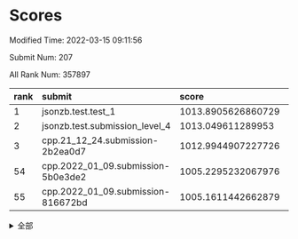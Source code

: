 # Scores

Modified Time: 2022-03-15 09:11:56

Submit Num: 207

All Rank Num: 357897

| rank |               submit               |       score        |       sigma        | pk_num |
| :--- | :--------------------------------- | :----------------- | :----------------- | :----- |
| 1    | jsonzb.test.test_1                 | 1013.8905626860729 | 0.8375380948241358 | 6912   |
| 2    | jsonzb.test.submission_level_4     | 1013.049611289953  | 0.798449945253813  | 6915   |
| 3    | cpp.21_12_24.submission-2b2ea0d7   | 1012.9944907227726 | 0.8194379567115756 | 6919   |
| 54   | cpp.2022_01_09.submission-5b0e3de2 | 1005.2295232067976 | 0.7216592286402356 | 6913   |
| 55   | cpp.2022_01_09.submission-816672bd | 1005.1611442662879 | 0.7254252413772393 | 6917   |


<details>
<summary>全部</summary>

| rank |                 submit                 |       score        |       sigma        | pk_num |
| :--- | :------------------------------------- | :----------------- | :----------------- | :----- |
| 1    | jsonzb.test.test_1                     | 1013.8905626860729 | 0.8375380948241358 | 6912   |
| 2    | jsonzb.test.submission_level_4         | 1013.049611289953  | 0.798449945253813  | 6915   |
| 3    | cpp.21_12_24.submission-2b2ea0d7       | 1012.9944907227726 | 0.8194379567115756 | 6919   |
| 4    | gobigger.level_3.submission_level_3_35 | 1011.8740176100506 | 0.774236689934821  | 6913   |
| 5    | gobigger.level_3.submission_level_3_15 | 1011.4038323728834 | 0.7805965497488175 | 6913   |
| 6    | gobigger.level_3.submission_level_3_18 | 1011.1932961230576 | 0.7808378172298356 | 6918   |
| 7    | gobigger.level_3.submission_level_3_22 | 1011.1291922686348 | 0.778497197968892  | 6915   |
| 8    | gobigger.level_3.submission_level_3_2  | 1011.1182342718604 | 0.7734498693591649 | 6919   |
| 9    | gobigger.level_3.submission_level_3_12 | 1011.073782797295  | 0.7812812840672765 | 6917   |
| 10   | gobigger.level_3.submission_level_3_24 | 1011.038064640849  | 0.7814874103278058 | 6915   |
| 11   | gobigger.level_3.submission_level_3_19 | 1010.961229946132  | 0.7706457463308976 | 6918   |
| 12   | gobigger.level_3.submission_level_3_45 | 1010.9603472338539 | 0.7676391800603756 | 6919   |
| 13   | gobigger.level_3.submission_level_3_28 | 1010.9185208896866 | 0.771178124960133  | 6910   |
| 14   | gobigger.level_3.submission_level_3_8  | 1010.8453968178277 | 0.7686554014290868 | 6918   |
| 15   | gobigger.level_3.submission_level_3_49 | 1010.8288109344377 | 0.7614949146043464 | 6916   |
| 16   | gobigger.level_3.submission_level_3_4  | 1010.7069167859413 | 0.7873946804368751 | 6915   |
| 17   | gobigger.level_3.submission_level_3_41 | 1010.6219019273435 | 0.7627236336425028 | 6918   |
| 18   | gobigger.level_3.submission_level_3_31 | 1010.6205461122203 | 0.741326321946292  | 6918   |
| 19   | gobigger.level_3.submission_level_3_33 | 1010.5788314709504 | 0.7479356654314686 | 6917   |
| 20   | gobigger.level_3.submission_level_3_38 | 1010.5125538523    | 0.782666890073078  | 6920   |
| 21   | gobigger.level_3.submission_level_3_16 | 1010.489916765053  | 0.7679084088788114 | 6915   |
| 22   | gobigger.level_3.submission_level_3_1  | 1010.4550801961817 | 0.7563794058509334 | 6914   |
| 23   | gobigger.level_3.submission_level_3_20 | 1010.4441822595695 | 0.7835094163382887 | 6914   |
| 24   | gobigger.level_3.submission_level_3_36 | 1010.4434664215255 | 0.7572946882482209 | 6913   |
| 25   | gobigger.level_3.submission_level_3_43 | 1010.40534626133   | 0.7745604970971052 | 6910   |
| 26   | gobigger.level_3.submission_level_3_6  | 1010.3765986784116 | 0.8039997156043269 | 6916   |
| 27   | gobigger.level_3.submission_level_3_21 | 1010.3168450459389 | 0.7572105339871664 | 6918   |
| 28   | gobigger.level_3.submission_level_3_17 | 1010.188934220597  | 0.7687955689602042 | 6916   |
| 29   | gobigger.level_3.submission_level_3_37 | 1010.1170470509861 | 0.7605105680834389 | 6915   |
| 30   | gobigger.level_3.submission_level_3_23 | 1010.0724391307721 | 0.749787877288575  | 6915   |
| 31   | gobigger.level_3.submission_level_3_5  | 1009.9932743522361 | 0.7587656118756979 | 6915   |
| 32   | gobigger.level_3.submission_level_3_10 | 1009.9337311282527 | 0.7337971267577703 | 6915   |
| 33   | gobigger.level_3.submission_level_3_47 | 1009.8903581437545 | 0.7777829617763299 | 6917   |
| 34   | gobigger.level_3.submission_level_3_9  | 1009.8837580383935 | 0.7487362864464847 | 6916   |
| 35   | gobigger.level_3.submission_level_3_14 | 1009.8808597173709 | 0.7327650429381816 | 6917   |
| 36   | gobigger.level_3.submission_level_3_3  | 1009.8725582162647 | 0.7537623432977018 | 6914   |
| 37   | gobigger.level_3.submission_level_3_27 | 1009.8040776679795 | 0.7824348148635801 | 6919   |
| 38   | gobigger.level_3.submission_level_3_29 | 1009.7183125826172 | 0.7534034834064459 | 6911   |
| 39   | gobigger.level_3.submission_level_3_48 | 1009.7021403866432 | 0.7732909808931625 | 6920   |
| 40   | gobigger.level_3.submission_level_3_40 | 1009.6429349331178 | 0.7681879661776881 | 6913   |
| 41   | gobigger.level_3.submission_level_3_44 | 1009.6209293503556 | 0.7655885686818236 | 6912   |
| 42   | gobigger.level_3.submission_level_3_42 | 1009.6086434116369 | 0.7423652035378473 | 6914   |
| 43   | gobigger.level_3.submission_level_3_25 | 1009.5702620360734 | 0.7493009247689926 | 6919   |
| 44   | gobigger.level_3.submission_level_3_39 | 1009.3991243611911 | 0.7533986478404255 | 6916   |
| 45   | gobigger.level_3.submission_level_3_11 | 1009.3235512795628 | 0.753238524744061  | 6915   |
| 46   | gobigger.level_3.submission_level_3_30 | 1009.2938224211628 | 0.750756069475397  | 6920   |
| 47   | gobigger.level_3.submission_level_3_34 | 1009.2536527553258 | 0.7618687167574576 | 6916   |
| 48   | gobigger.level_3.submission_level_3_7  | 1009.0884755057318 | 0.7368165117505423 | 6915   |
| 49   | gobigger.level_3.submission_level_3_26 | 1008.995708256365  | 0.7366345291499989 | 6920   |
| 50   | gobigger.level_3.submission_level_3_46 | 1008.7142122531237 | 0.764825182360675  | 6915   |
| 51   | gobigger.level_3.submission_level_3_13 | 1008.5698177465946 | 0.7275522984629667 | 6915   |
| 52   | gobigger.level_3.submission_level_3_32 | 1008.1163703748987 | 0.7519198278211826 | 6918   |
| 53   | gobigger.level_3.submission_level_3_0  | 1008.0697578037853 | 0.7426419360903804 | 6920   |
| 54   | cpp.2022_01_09.submission-5b0e3de2     | 1005.2295232067976 | 0.7216592286402356 | 6913   |
| 55   | cpp.2022_01_09.submission-816672bd     | 1005.1611442662879 | 0.7254252413772393 | 6917   |
| 56   | gobigger.level_1.submission_level_1_5  | 1004.357371016518  | 0.7174783285154052 | 6911   |
| 57   | gobigger.level_1.submission_level_1_13 | 1004.3344644455478 | 0.7223790685863614 | 6915   |
| 58   | gobigger.level_1.submission_level_1_1  | 1004.2612138439981 | 0.7163754266670318 | 6909   |
| 59   | gobigger.level_1.submission_level_1_34 | 1004.2223080033854 | 0.7215040088618973 | 6911   |
| 60   | gobigger.level_1.submission_level_1_7  | 1004.1035114955095 | 0.7139243526842486 | 6917   |
| 61   | gobigger.level_1.submission_level_1_47 | 1004.0882393506572 | 0.7030301818921361 | 6921   |
| 62   | gobigger.level_1.submission_level_1_35 | 1004.0868495447621 | 0.7239505402265483 | 6915   |
| 63   | gobigger.level_1.submission_level_1_16 | 1004.0182113820676 | 0.730248911037359  | 6919   |
| 64   | gobigger.level_1.submission_level_1_19 | 1003.9507448569118 | 0.7219487766349193 | 6917   |
| 65   | gobigger.level_1.submission_level_1_4  | 1003.9008848326902 | 0.708690130213961  | 6918   |
| 66   | gobigger.level_1.submission_level_1_2  | 1003.9006188768794 | 0.7179910072524956 | 6916   |
| 67   | gobigger.level_1.submission_level_1_9  | 1003.7957309495963 | 0.7072640147079504 | 6918   |
| 68   | gobigger.level_1.submission_level_1_17 | 1003.7538174612182 | 0.7230499482854207 | 6915   |
| 69   | gobigger.level_1.submission_level_1_11 | 1003.7482048111109 | 0.7140116742180683 | 6912   |
| 70   | gobigger.level_1.submission_level_1_32 | 1003.5674140698931 | 0.7230677638351511 | 6917   |
| 71   | gobigger.level_1.submission_level_1_26 | 1003.5484311553984 | 0.7101809798666138 | 6914   |
| 72   | gobigger.level_1.submission_level_1_27 | 1003.4443651585074 | 0.7113358343413977 | 6914   |
| 73   | gobigger.level_1.submission_level_1_24 | 1003.433905275798  | 0.7209902901809503 | 6916   |
| 74   | gobigger.level_1.submission_level_1_20 | 1003.4177656713973 | 0.705913436179709  | 6911   |
| 75   | gobigger.level_1.submission_level_1_14 | 1003.3772486259157 | 0.7116984788458477 | 6917   |
| 76   | gobigger.level_1.submission_level_1_41 | 1003.3584190580286 | 0.7248090713438307 | 6913   |
| 77   | gobigger.level_1.submission_level_1_25 | 1003.2517319128426 | 0.7276677989466184 | 6915   |
| 78   | gobigger.level_1.submission_level_1_33 | 1003.235852783689  | 0.7109807296945315 | 6919   |
| 79   | gobigger.level_1.submission_level_1_0  | 1003.2133858152621 | 0.7185594179775666 | 6916   |
| 80   | gobigger.level_1.submission_level_1_29 | 1003.1582640462893 | 0.7045285992785987 | 6917   |
| 81   | gobigger.level_1.submission_level_1_46 | 1003.1340156057565 | 0.7024491853357151 | 6915   |
| 82   | gobigger.level_1.submission_level_1_48 | 1003.0770507558407 | 0.7153779145081555 | 6911   |
| 83   | gobigger.level_1.submission_level_1_15 | 1002.9984637843681 | 0.7138008915039433 | 6926   |
| 84   | gobigger.level_1.submission_level_1_40 | 1002.9379252061113 | 0.7007594881779909 | 6917   |
| 85   | gobigger.level_1.submission_level_1_49 | 1002.9018918458156 | 0.7117096461807408 | 6916   |
| 86   | gobigger.level_1.submission_level_1_30 | 1002.8976127298594 | 0.713626474672015  | 6916   |
| 87   | gobigger.level_1.submission_level_1_45 | 1002.842125870418  | 0.7141899602711813 | 6916   |
| 88   | gobigger.level_1.submission_level_1_3  | 1002.8261389361844 | 0.6954802238699308 | 6915   |
| 89   | gobigger.level_1.submission_level_1_42 | 1002.8205293083768 | 0.7152791463412255 | 6912   |
| 90   | gobigger.level_1.submission_level_1_37 | 1002.7819929381997 | 0.731489425499434  | 6916   |
| 91   | gobigger.level_1.submission_level_1_22 | 1002.7720817807229 | 0.7163082655612677 | 6912   |
| 92   | gobigger.level_1.submission_level_1_39 | 1002.7541951483357 | 0.7160830926643673 | 6914   |
| 93   | gobigger.level_1.submission_level_1_10 | 1002.7067963023197 | 0.7100573694315255 | 6917   |
| 94   | gobigger.level_1.submission_level_1_44 | 1002.6483812361581 | 0.7099455465073821 | 6920   |
| 95   | gobigger.level_1.submission_level_1_38 | 1002.6482358891676 | 0.7046525286962416 | 6916   |
| 96   | gobigger.level_1.submission_level_1_43 | 1002.6070742390043 | 0.7137902101614898 | 6920   |
| 97   | gobigger.level_1.submission_level_1_8  | 1002.5973955824932 | 0.7180611711209772 | 6919   |
| 98   | gobigger.level_1.submission_level_1_21 | 1002.5485884079347 | 0.7137563985941296 | 6914   |
| 99   | gobigger.level_1.submission_level_1_31 | 1002.4909527848394 | 0.7188541933282395 | 6913   |
| 100  | gobigger.level_1.submission_level_1_18 | 1002.4612634973014 | 0.7130404558505359 | 6918   |
| 101  | gobigger.level_1.submission_level_1_23 | 1002.4440648169461 | 0.7082017002707551 | 6914   |
| 102  | gobigger.level_1.submission_level_1_28 | 1002.3118095111922 | 0.7082795786317617 | 6919   |
| 103  | gobigger.level_1.submission_level_1_6  | 1002.2098904643558 | 0.7125180404780278 | 6920   |
| 104  | gobigger.level_1.submission_level_1_12 | 1002.0253051812515 | 0.7113133436333022 | 6914   |
| 105  | gobigger.level_1.submission_level_1_36 | 1001.9044543999871 | 0.7138577043683667 | 6918   |
| 106  | gobigger.random.submission_random_19   | 997.5064476816282  | 0.7047854896592096 | 6916   |
| 107  | gobigger.random.submission_random_39   | 997.2782890361005  | 0.6993108706919992 | 6915   |
| 108  | gobigger.random.submission_random_22   | 997.1643182204624  | 0.7066662460496003 | 6912   |
| 109  | gobigger.random.submission_random_17   | 997.0180670750764  | 0.699802233945061  | 6918   |
| 110  | gobigger.random.submission_random_33   | 996.847864502876   | 0.7048273086471422 | 6914   |
| 111  | gobigger.random.submission_random_42   | 996.8458044347207  | 0.7142198708646417 | 6919   |
| 112  | gobigger.random.submission_random_20   | 996.7772860524017  | 0.7001814399153589 | 6913   |
| 113  | gobigger.random.submission_random_13   | 996.7476622055084  | 0.7092240339011352 | 6920   |
| 114  | gobigger.random.submission_random_3    | 996.6663582456055  | 0.7059523817122335 | 6915   |
| 115  | gobigger.random.submission_random_21   | 996.5838551502115  | 0.711548405868512  | 6911   |
| 116  | gobigger.random.submission_random_48   | 996.5769434471388  | 0.7045715763221314 | 6919   |
| 117  | gobigger.random.submission_random_0    | 996.4745816975702  | 0.697517785684601  | 6916   |
| 118  | gobigger.random.submission_random_23   | 996.4546506016859  | 0.6944561309050392 | 6915   |
| 119  | gobigger.random.submission_random_44   | 996.4006657638203  | 0.7203970492222926 | 6919   |
| 120  | gobigger.random.submission_random_36   | 996.3431378966685  | 0.7083253409747663 | 6917   |
| 121  | gobigger.random.submission_random_15   | 996.3309029839311  | 0.7207703318695835 | 6914   |
| 122  | gobigger.random.submission_random_29   | 996.3086682823215  | 0.7208581361917673 | 6915   |
| 123  | gobigger.random.submission_random_12   | 996.1789158411106  | 0.7134226742752747 | 6915   |
| 124  | gobigger.random.submission_random_30   | 996.1499236174211  | 0.7199438278322882 | 6915   |
| 125  | gobigger.random.submission_random_10   | 996.1490977873161  | 0.7170443913938316 | 6916   |
| 126  | gobigger.random.submission_random_16   | 996.1168302708486  | 0.7231074459242094 | 6919   |
| 127  | gobigger.random.submission_random_45   | 996.0767359792503  | 0.7138474223634828 | 6916   |
| 128  | gobigger.random.submission_random_4    | 996.0683281872842  | 0.7010265180478034 | 6917   |
| 129  | gobigger.random.submission_random_34   | 995.9884796371489  | 0.7171527575130916 | 6916   |
| 130  | gobigger.random.submission_random_6    | 995.9728342102853  | 0.7116921421546292 | 6916   |
| 131  | gobigger.random.submission_random_9    | 995.936057183144   | 0.7094657704390859 | 6913   |
| 132  | gobigger.random.submission_random_8    | 995.8932468509681  | 0.7084369225239066 | 6917   |
| 133  | gobigger.random.submission_random_28   | 995.8306233486542  | 0.7128444627597847 | 6918   |
| 134  | gobigger.random.submission_random_49   | 995.8008991966097  | 0.7125845720628967 | 6910   |
| 135  | gobigger.random.submission_random_31   | 995.77521924503    | 0.713858085080012  | 6916   |
| 136  | gobigger.random.submission_random_40   | 995.7696144623668  | 0.7185092638545961 | 6916   |
| 137  | gobigger.random.submission_random_38   | 995.7684960943452  | 0.714268224749984  | 6918   |
| 138  | gobigger.random.submission_random_46   | 995.6339626553606  | 0.705664041474612  | 6920   |
| 139  | gobigger.random.submission_random_7    | 995.6309822382633  | 0.7269446233139882 | 6921   |
| 140  | gobigger.random.submission_random_43   | 995.5777320734078  | 0.7080292838024766 | 6914   |
| 141  | gobigger.random.submission_random_47   | 995.5410548829732  | 0.7073942350733714 | 6914   |
| 142  | gobigger.random.submission_random_14   | 995.5315836034146  | 0.7125003084977566 | 6916   |
| 143  | gobigger.random.submission_random_25   | 995.529665310522   | 0.7037519267900123 | 6918   |
| 144  | gobigger.random.submission_random_2    | 995.5216176947074  | 0.7119281261668526 | 6916   |
| 145  | gobigger.random.submission_random_24   | 995.4635360843233  | 0.7141588339268746 | 6915   |
| 146  | gobigger.random.submission_random_37   | 995.3834321751381  | 0.7030573355747337 | 6917   |
| 147  | gobigger.random.submission_random_32   | 995.3558193485146  | 0.7249345043615967 | 6916   |
| 148  | gobigger.random.submission_random_35   | 995.3406443861886  | 0.7070070245585758 | 6920   |
| 149  | gobigger.random.submission_random_26   | 995.3153208549301  | 0.699258012349836  | 6917   |
| 150  | gobigger.random.submission_random_5    | 995.2596299924044  | 0.7170510142525695 | 6917   |
| 151  | gobigger.random.submission_random_18   | 995.0225947018404  | 0.7263675007399282 | 6919   |
| 152  | gobigger.random.submission_random_27   | 994.93095158131    | 0.7119458942188652 | 6913   |
| 153  | gobigger.random.submission_random_41   | 994.9213124850028  | 0.7016572241948665 | 6916   |
| 154  | gobigger.random.submission_random_1    | 994.8251867404286  | 0.715550403592022  | 6917   |
| 155  | gobigger.random.submission_random_11   | 994.5779244607546  | 0.7143180770038304 | 6914   |
| 156  | gobigger.level_2.submission_level_2_10 | 994.5653603180257  | 0.7151226680666516 | 6916   |
| 157  | gobigger.level_2.submission_level_2_33 | 994.23598719976    | 0.72762126321996   | 6916   |
| 158  | gobigger.level_2.submission_level_2_41 | 993.8014873895265  | 0.737848717366225  | 6911   |
| 159  | gobigger.level_2.submission_level_2_46 | 993.6966979029996  | 0.7204811877093058 | 6909   |
| 160  | gobigger.level_2.submission_level_2_2  | 993.2980571006411  | 0.7261710134344973 | 6917   |
| 161  | gobigger.level_2.submission_level_2_27 | 993.286357337639   | 0.7502724637605845 | 6916   |
| 162  | gobigger.level_2.submission_level_2_44 | 993.2265388797829  | 0.7317799219581561 | 6920   |
| 163  | gobigger.level_2.submission_level_2_30 | 992.9939982302072  | 0.7422006357530101 | 6914   |
| 164  | gobigger.level_2.submission_level_2_42 | 992.9487445605741  | 0.7459135707253813 | 6919   |
| 165  | gobigger.level_2.submission_level_2_28 | 992.7937848954374  | 0.7446458633034347 | 6915   |
| 166  | gobigger.level_2.submission_level_2_48 | 992.7381081552226  | 0.7318228759683072 | 6916   |
| 167  | gobigger.level_2.submission_level_2_47 | 992.717319914073   | 0.7481666857531327 | 6917   |
| 168  | gobigger.level_2.submission_level_2_43 | 992.702380553468   | 0.7440412365785843 | 6919   |
| 169  | gobigger.level_2.submission_level_2_20 | 992.6692268916582  | 0.728805192576901  | 6916   |
| 170  | gobigger.level_2.submission_level_2_23 | 992.6074893626551  | 0.7378195994342162 | 6914   |
| 171  | gobigger.level_2.submission_level_2_34 | 992.4227139779308  | 0.7576869221879223 | 6918   |
| 172  | gobigger.level_2.submission_level_2_45 | 992.3964860933352  | 0.7344816341333941 | 6915   |
| 173  | gobigger.level_2.submission_level_2_16 | 992.3886342192126  | 0.7493387370592623 | 6918   |
| 174  | gobigger.level_2.submission_level_2_12 | 992.2640764308942  | 0.7388764285642065 | 6915   |
| 175  | gobigger.level_2.submission_level_2_25 | 992.2177259673575  | 0.7780956773085809 | 6917   |
| 176  | gobigger.level_2.submission_level_2_22 | 992.1219598351748  | 0.739998728701601  | 6920   |
| 177  | gobigger.level_2.submission_level_2_29 | 992.110003544385   | 0.7437428042614622 | 6916   |
| 178  | gobigger.level_2.submission_level_2_7  | 992.0247048653921  | 0.753393160147702  | 6915   |
| 179  | gobigger.level_2.submission_level_2_35 | 992.0032778525203  | 0.7546647187832445 | 6912   |
| 180  | gobigger.level_2.submission_level_2_11 | 991.9754836773237  | 0.7443786386350292 | 6917   |
| 181  | gobigger.level_2.submission_level_2_19 | 991.9707242186932  | 0.75546909464439   | 6917   |
| 182  | gobigger.level_2.submission_level_2_5  | 991.9525153520532  | 0.7534312736892034 | 6917   |
| 183  | gobigger.level_2.submission_level_2_31 | 991.951855480371   | 0.7395640516810553 | 6918   |
| 184  | gobigger.level_2.submission_level_2_17 | 991.9374300058876  | 0.7584931557228914 | 6914   |
| 185  | gobigger.level_2.submission_level_2_40 | 991.9031672383994  | 0.739534269859662  | 6914   |
| 186  | gobigger.level_2.submission_level_2_39 | 991.8652294609158  | 0.7471290383561577 | 6915   |
| 187  | gobigger.level_2.submission_level_2_15 | 991.7710650244959  | 0.7349350349286076 | 6914   |
| 188  | gobigger.level_2.submission_level_2_24 | 991.7361963527533  | 0.7588012689563447 | 6917   |
| 189  | gobigger.level_2.submission_level_2_13 | 991.7193969949298  | 0.7369191625747732 | 6917   |
| 190  | gobigger.level_2.submission_level_2_6  | 991.6956096013363  | 0.7520033729727779 | 6911   |
| 191  | gobigger.level_2.submission_level_2_1  | 991.6651234490787  | 0.7790688549164931 | 6917   |
| 192  | gobigger.level_2.submission_level_2_49 | 991.641891017486   | 0.7532687262539219 | 6914   |
| 193  | gobigger.level_2.submission_level_2_14 | 991.5681218324299  | 0.7611460940664602 | 6912   |
| 194  | gobigger.level_2.submission_level_2_36 | 991.4518415593359  | 0.7264988721140104 | 6917   |
| 195  | gobigger.level_2.submission_level_2_32 | 991.1795583221882  | 0.7534214275143434 | 6919   |
| 196  | gobigger.level_2.submission_level_2_0  | 991.1639451022276  | 0.7531544302267987 | 6919   |
| 197  | gobigger.level_2.submission_level_2_21 | 991.0879799285523  | 0.761670450603289  | 6913   |
| 198  | gobigger.level_2.submission_level_2_4  | 990.9874949203136  | 0.740690039889809  | 6921   |
| 199  | gobigger.level_2.submission_level_2_38 | 990.9341813377001  | 0.7520976167267341 | 6915   |
| 200  | gobigger.level_2.submission_level_2_37 | 990.9035520870278  | 0.76466062670712   | 6910   |
| 201  | gobigger.level_2.submission_level_2_18 | 990.8810726271539  | 0.7590957660977334 | 6919   |
| 202  | gobigger.level_2.submission_level_2_26 | 990.7021639889789  | 0.7514673377092684 | 6912   |
| 203  | gobigger.level_2.submission_level_2_3  | 990.6344944430463  | 0.7431407849506277 | 6914   |
| 204  | gobigger.level_2.submission_level_2_8  | 990.541847185417   | 0.7624686126711318 | 6917   |
| 205  | gobigger.level_2.submission_level_2_9  | 989.1147816379756  | 0.759514178542559  | 6912   |
| 206  | gobigger.none.submission_none_0        | 976.6267093213127  | 1.3895507070314432 | 6919   |
| 207  | gobigger.none.submission_none_1        | 974.9073192145191  | 1.5397061465225854 | 6919   |

</details>